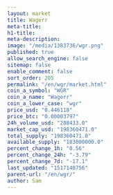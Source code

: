```yaml
---
layout: market
title: Wagerr
meta-title: 
h1-title: 
meta-description: 
image: "/media/1383736/wgr.png"
published: true
allow_search_engine: false
sitemap: false
enable_comment: false
sort_order: 205
permalink: "/en/wgr/market.html"
coin_a_symbol: "WGR"
coin_a_name: "Wagerr"
coin_a_lower_case: "wgr"
price_usd: "0.446118"
price_btc: "0.00003797"
24h_volume_usd: "288433.0"
market_cap_usd: "198360471.0"
total_supply: "198360471.0"
available_supply: "183000000.0"
percent_change_1h: "0.56"
percent_change_24h: "-3.79"
percent_change_7d: "-17.1"
last_updated: "1517140756"
parent-url: "/en/wgr/"
author: Sam
---
```


